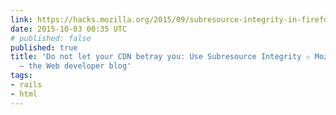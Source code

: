 ```yaml
---
link: https://hacks.mozilla.org/2015/09/subresource-integrity-in-firefox-43/
date: 2015-10-03 00:35 UTC
# published: false
published: true
title: 'Do not let your CDN betray you: Use Subresource Integrity ✩ Mozilla Hacks
  – the Web developer blog'
tags:
- rails
- html
---
```



